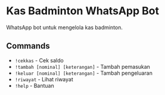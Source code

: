 # Kas Badminton WhatsApp Bot

WhatsApp bot untuk mengelola kas badminton.

## Commands
- `!cekkas` - Cek saldo
- `!tambah [nominal] [keterangan]` - Tambah pemasukan
- `!keluar [nominal] [keterangan]` - Tambah pengeluaran
- `!riwayat` - Lihat riwayat
- `!help` - Bantuan